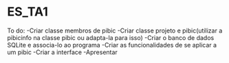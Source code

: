 # ES_TA1

To do:
-Criar classe membros de pibic
-Criar classe projeto e pibic(utilizar a pibicinfo na classe pibic ou adapta-la para isso)
-Criar o banco de dados SQLite e associa-lo ao programa
-Criar as funcionalidades de se aplicar a um pibic
-Criar a interface
-Apresentar
